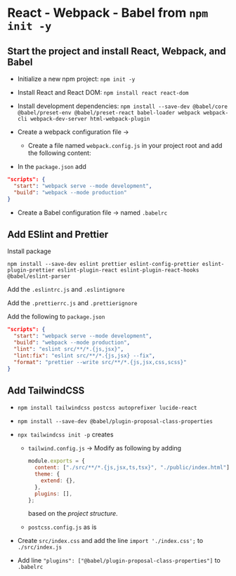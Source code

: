 # React - Webpack - Babel from `npm init -y`

## Start the project and install React, Webpack, and Babel

- Initialize a new npm project: `npm init -y`
- Install React and React DOM: `npm install react react-dom`
- Install development dependencies: `npm install --save-dev @babel/core @babel/preset-env @babel/preset-react babel-loader webpack webpack-cli webpack-dev-server html-webpack-plugin`
- Create a webpack configuration file ->

  - Create a file named `webpack.config.js` in your project root and add the following content:

- In the `package.json` add

```json
"scripts": {
  "start": "webpack serve --mode development",
  "build": "webpack --mode production"
}
```

- Create a Babel configuration file -> named `.babelrc`

## Add ESlint and Prettier

Install package

`npm install --save-dev eslint prettier eslint-config-prettier eslint-plugin-prettier eslint-plugin-react eslint-plugin-react-hooks @babel/eslint-parser`

Add the `.eslintrc.js` and `.eslintignore`

Add the `.prettierrc.js` and `.prettierignore`

Add the following to `package.json`

```json
"scripts": {
  "start": "webpack serve --mode development",
  "build": "webpack --mode production",
  "lint": "eslint src/**/*.{js,jsx}",
  "lint:fix": "eslint src/**/*.{js,jsx} --fix",
  "format": "prettier --write src/**/*.{js,jsx,css,scss}"
}
```

## Add TailwindCSS

- `npm install tailwindcss postcss autoprefixer lucide-react`
- `npm install --save-dev @babel/plugin-proposal-class-properties`
- `npx tailwindcss init -p` creates

  - `tailwind.config.js` -> Modify as following by adding

    ```javascript
    module.exports = {
      content: ["./src/**/*.{js,jsx,ts,tsx}", "./public/index.html"],
      theme: {
        extend: {},
      },
      plugins: [],
    };
    ```

    based on the _project structure_.

  - `postcss.config.js` as is

- Create `src/index.css` and add the line `import './index.css';` to `./src/index.js`
- Add line `"plugins": ["@babel/plugin-proposal-class-properties"]` to `.babelrc`
